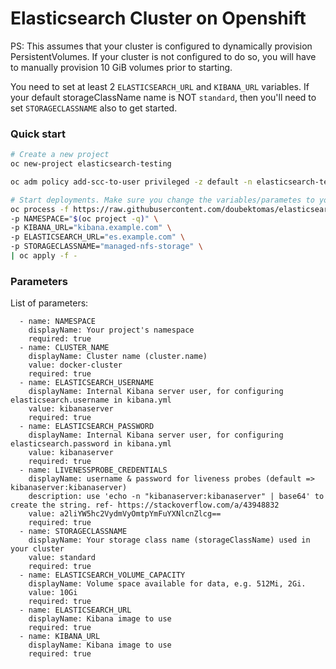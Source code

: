 
# Elasticsearch Cluster on Openshift

PS: This assumes that your cluster is configured to dynamically provision PersistentVolumes.
If your cluster is not configured to do so, you will have to manually provision
10 GiB volumes prior to starting.

You need to set at least 2 `ELASTICSEARCH_URL` and `KIBANA_URL` variables.
If your default storageClassName name is NOT `standard`, then you'll need to set
`STORAGECLASSNAME` also to get started.

### Quick start

```bash
# Create a new project
oc new-project elasticsearch-testing

oc adm policy add-scc-to-user privileged -z default -n elasticsearch-testing

# Start deployments. Make sure you change the variables/parametes to your need
oc process -f https://raw.githubusercontent.com/doubektomas/elasticsearch-openshift-testing/master/openshift-templates/search-guard-version/elasticsearch-search-guard-single-node-version.yaml \
-p NAMESPACE="$(oc project -q)" \
-p KIBANA_URL="kibana.example.com" \
-p ELASTICSEARCH_URL="es.example.com" \
-p STORAGECLASSNAME="managed-nfs-storage" \
| oc apply -f -

```

### Parameters

List of parameters:

```console
  - name: NAMESPACE
    displayName: Your project's namespace
    required: true 
  - name: CLUSTER_NAME
    displayName: Cluster name (cluster.name)
    value: docker-cluster
    required: true 
  - name: ELASTICSEARCH_USERNAME
    displayName: Internal Kibana server user, for configuring elasticsearch.username in kibana.yml
    value: kibanaserver
    required: true 
  - name: ELASTICSEARCH_PASSWORD
    displayName: Internal Kibana server user, for configuring elasticsearch.password in kibana.yml
    value: kibanaserver
    required: true 
  - name: LIVENESSPROBE_CREDENTIALS
    displayName: username & password for liveness probes (default => kibanaserver:kibanaserver)
    description: use 'echo -n "kibanaserver:kibanaserver" | base64' to create the string. ref- https://stackoverflow.com/a/43948832
    value: a2liYW5hc2VydmVyOmtpYmFuYXNlcnZlcg==
    required: true 
  - name: STORAGECLASSNAME
    displayName: Your storage class name (storageClassName) used in your cluster
    value: standard
    required: true 
  - name: ELASTICSEARCH_VOLUME_CAPACITY
    displayName: Volume space available for data, e.g. 512Mi, 2Gi.
    value: 10Gi
    required: true 
  - name: ELASTICSEARCH_URL
    displayName: Kibana image to use
    required: true 
  - name: KIBANA_URL
    displayName: Kibana image to use
    required: true 
```

